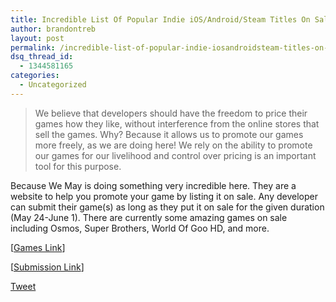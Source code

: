 ```yaml
---
title: Incredible List Of Popular Indie iOS/Android/Steam Titles On Sale
author: brandontreb
layout: post
permalink: /incredible-list-of-popular-indie-iosandroidsteam-titles-on-sale
dsq_thread_id:
  - 1344581165
categories:
  - Uncategorized
---
```

> We believe that developers should have the freedom to price their games how they like, without interference from the online stores that sell the games. Why? Because it allows us to promote our games more freely, as we are doing here! We rely on the ability to promote our games for our livelihood and control over pricing is an important tool for this purpose.

Because We May is doing something very incredible here. They are a website to help you promote your game by listing it on sale. Any developer can submit their game(s) as long as they put it on sale for the given duration (May 24-June 1). There are currently some amazing games on sale including Osmos, Super Brothers, World Of Goo HD, and more.

[<a href="http://www.becausewemay.com/ios.html" title="" target="">Games Link</a>]

[<a href="http://2dboy.com/BWM/AddGame.html" title="" target="">Submission Link</a>]

<div style="">
  <a href="http://twitter.com/share" class="twitter-share-button" data-count="horizontal" data-text="Incredible List Of Popular Indie iOS/Android/Steam Titles On Sale" data-url="http://brandontreb.com/incredible-list-of-popular-indie-iosandroidsteam-titles-on-sale"  data-via="brandontreb" data-related="brandontreb:">Tweet</a>
</div>